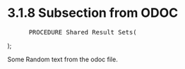 <html dir="LTR" xmlns:mshelp="http://msdn.microsoft.com/mshelp" xmlns:ddue="http://ddue.schemas.microsoft.com/authoring/2003/5" xmlns:xlink="http://www.w3.org/1999/xlink" xmlns:tool="http://www.microsoft.com/tooltip">
 <body>
 <div id="header">
 <h1 class="heading">3.1.8 Subsection from ODOC</h1>
 </div>
 <div id="mainSection">
 <div id="mainBody">
 <div id="allHistory" class="saveHistory"></div>
 <div id="sectionSection0" class="section" name="collapseableSection">
 

<p> </p>

<dl>
<dd>
<div><pre> PROCEDURE Shared Result Sets(
</pre></div>
</dd></dl>

<p>);</p>

<p>Some Random text from the odoc file.</p>


 </div>
 </div>
 </div>
 </body>
</html>